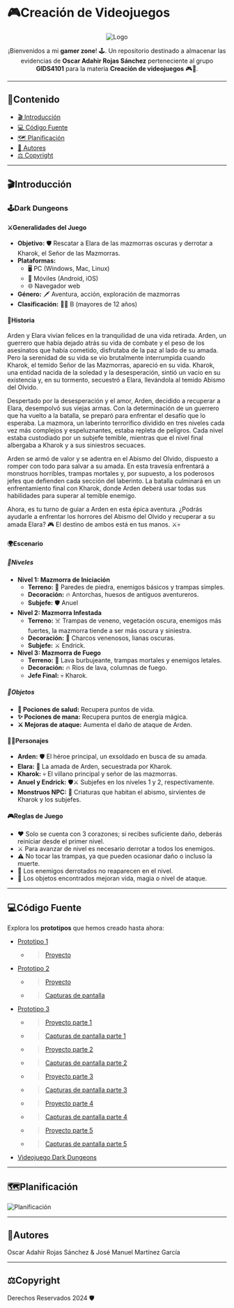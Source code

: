 # **🎮Creación de Videojuegos**

<p align="center">
    <img src="https://github.com/user-attachments/assets/82ee8bd9-d48e-4c22-b7a7-18a416acdaa9" alt="Logo">
</p>

<p align="center">
    ¡Bienvenidos a mi <strong>gamer zone</strong>! 🕹️. Un repositorio destinado a almacenar las evidencias de <strong>Oscar Adahir Rojas Sánchez</strong> perteneciente al grupo <strong>GIDS4101</strong> para la materia <strong>Creación de videojuegos</strong> 🎮🚀.
</p>

---

## **📜Contenido**

- [🎬 Introducción](#introducción)
- [💻 Código Fuente](#código-fuente)
- [🗺️ Planificación](#%EF%B8%8Fplanificación)
- [👾 Autores](#autores)
- [⚖️ Copyright](#%EF%B8%8Fcopyright)

---

## **🎬Introducción**
### 🕹️Dark Dungeons

#### ⚔️Generalidades del Juego
- **Objetivo:** 🛡️ Rescatar a Elara de las mazmorras oscuras y derrotar a Kharok, el Señor de las Mazmorras.
- **Plataformas:**
    - 🖥️ PC (Windows, Mac, Linux)
    - 📱 Móviles (Android, iOS)
    - 🌐 Navegador web
- **Género:** 🗡️ Aventura, acción, exploración de mazmorras
- **Clasificación:** 🧒🧑 B (mayores de 12 años)

#### 📜Historia
Arden y Elara vivían felices en la tranquilidad de una vida retirada. Arden, un guerrero que había dejado atrás su vida de combate y el peso de los asesinatos que había cometido, disfrutaba de la paz al lado de su amada. Pero la serenidad de su vida se vio brutalmente interrumpida cuando Kharok, el temido Señor de las Mazmorras, apareció en su vida. Kharok, una entidad nacida de la soledad y la desesperación, sintió un vacío en su existencia y, en su tormento, secuestró a Elara, llevándola al temido Abismo del Olvido.

Despertado por la desesperación y el amor, Arden, decidido a recuperar a Elara, desempolvó sus viejas armas. Con la determinación de un guerrero que ha vuelto a la batalla, se preparó para enfrentar el desafío que lo esperaba. La mazmora, un laberinto terrorífico dividido en tres niveles cada vez más complejos y espeluznantes, estaba repleta de peligros. Cada nivel estaba custodiado por un subjefe temible, mientras que el nivel final albergaba a Kharok y a sus siniestros secuaces.

Arden se armó de valor y se adentra en el Abismo del Olvido, dispuesto a romper con todo para salvar a su amada. En esta travesía enfrentará a monstruos horribles, trampas mortales y, por supuesto, a los poderosos jefes que defienden cada sección del laberinto. La batalla culminará en un enfrentamiento final con Kharok, donde Arden deberá usar todas sus habilidades para superar al temible enemigo.

Ahora, es tu turno de guiar a Arden en esta épica aventura. ¿Podrás ayudarle a enfrentar los horrores del Abismo del Olvido y recuperar a su amada Elara? 🎮 El destino de ambos está en tus manos. ⚔️💀

#### 🌍Escenario
##### 🏰Niveles
- **Nivel 1: Mazmorra de Iniciación**
  - **Terreno:** 🧱 Paredes de piedra, enemigos básicos y trampas simples.
  - **Decoración:** 🔥 Antorchas, huesos de antiguos aventureros.
  - **Subjefe:** 🛡️ Anuel
- **Nivel 2: Mazmorra Infestada**
  - **Terreno:** ☠️ Trampas de veneno, vegetación oscura, enemigos más fuertes, la mazmorra tiende a ser más oscura y siniestra.
  - **Decoración:** 🧪 Charcos venenosos, lianas oscuras.
  - **Subjefe:** ⚔️ Endrick.
- **Nivel 3: Mazmorra de Fuego**
  - **Terreno:** 🌋 Lava burbujeante, trampas mortales y enemigos letales.
  - **Decoración:** 🔥 Ríos de lava, columnas de fuego.
  - **Jefe Final:** 💀 Kharok.

##### 🎒Objetos
- **🧪 Pociones de salud:** Recupera puntos de vida.
- **✨ Pociones de mana:** Recupera puntos de energía mágica.
- **⚔️ Mejoras de ataque:** Aumenta el daño de ataque de Arden.

#### 🧙‍♂️Personajes
- **Arden:** 🛡️ El héroe principal, un exsoldado en busca de su amada.
- **Elara:** 👸 La amada de Arden, secuestrada por Kharok.
- **Kharok:** 💀 El villano principal y señor de las mazmorras.
- **Anuel y Endrick:** 🛡️⚔️ Subjefes en los niveles 1 y 2, respectivamente.
- **Monstruos NPC:** 👾 Criaturas que habitan el abismo, sirvientes de Kharok y los subjefes.

#### 🎮Reglas de Juego
- ❤️ Solo se cuenta con 3 corazones; si recibes suficiente daño, deberás reiniciar desde el primer nivel.
- ⚔️ Para avanzar de nivel es necesario derrotar a todos los enemigos.
- ⚠️ No tocar las trampas, ya que pueden ocasionar daño o incluso la muerte.
- 👾 Los enemigos derrotados no reaparecen en el nivel.
- 🎒 Los objetos encontrados mejoran vida, magia o nivel de ataque.
  
---

## **💻Código Fuente**

Explora los **prototipos** que hemos creado hasta ahora:

 * [Prototipo 1](https://github.com/oscarRS25/Creacion-de-Videojuegos/tree/main/Prototipo1)
   * > [Proyecto](https://github.com/oscarRS25/Creacion-de-Videojuegos/blob/main/Prototipo1/Prototipo1_Oscar_Adahir_Rojas_Sanchez.unitypackage)
 * [Prototipo 2](https://github.com/oscarRS25/Creacion-de-Videojuegos/tree/main/Prototipo2)
   * > [Proyecto](https://github.com/oscarRS25/Creacion-de-Videojuegos/blob/main/Prototipo2/Prototipo2_Oscar_Adahir_Rojas_Sanchez.unitypackage)
   * > [Capturas de pantalla](https://github.com/oscarRS25/Creacion-de-Videojuegos/blob/main/Prototipo2/Pr%C3%A1ctica2_Oscar_Adahir_Rojas_Sanchez.pdf)
 * [Prototipo 3](https://github.com/oscarRS25/Creacion-de-Videojuegos/tree/main/Prototipo3)
   * > [Proyecto parte 1](https://github.com/oscarRS25/Creacion-de-Videojuegos/blob/main/Prototipo3/Prototipo3_P1_Oscar_Adahir_Rojas_S%C3%A1nchez.unitypackage)
   * > [Capturas de pantalla parte 1](https://github.com/oscarRS25/Creacion-de-Videojuegos/blob/main/Prototipo3/Prototipo3_P1_Oscar_Adahir_Rojas_S%C3%A1nchez.pdf)
   * > [Proyecto parte 2](https://github.com/oscarRS25/Creacion-de-Videojuegos/blob/main/Prototipo3/Prototipo3_P2_Oscar_Adahir_Rojas_S%C3%A1nchez.unitypackage)
   * > [Capturas de pantalla parte 2](https://github.com/oscarRS25/Creacion-de-Videojuegos/blob/main/Prototipo3/Prototipo3_P2_Oscar_Adahir_Rojas_S%C3%A1nchez.pdf)
   * > [Proyecto parte 3](https://github.com/oscarRS25/Creacion-de-Videojuegos/blob/main/Prototipo3/Prototipo3_P3_Oscar_Adahir_Rojas_S%C3%A1nchez.unitypackage)
   * > [Capturas de pantalla parte 3](https://github.com/oscarRS25/Creacion-de-Videojuegos/blob/main/Prototipo3/Prototipo3_P3_Oscar_Adahir_Rojas_S%C3%A1nchez.pdf)
   * > [Proyecto parte 4](https://github.com/oscarRS25/Creacion-de-Videojuegos/blob/main/Prototipo3/Prototipo3_P4_Oscar_Adahir_Rojas_S%C3%A1nchez.unitypackage)
   * > [Capturas de pantalla parte 4](https://github.com/oscarRS25/Creacion-de-Videojuegos/blob/main/Prototipo3/Prototipo3_P4_Oscar_Adahir_Rojas_S%C3%A1nchez.pdf)
   * > [Proyecto parte 5](https://github.com/oscarRS25/Creacion-de-Videojuegos/blob/main/Prototipo3/Prototipo3_P5_Oscar_Adahir_Rojas_S%C3%A1nchez.unitypackage)
   * > [Capturas de pantalla parte 5](https://github.com/oscarRS25/Creacion-de-Videojuegos/blob/main/Prototipo3/Prototipo3_P5_Oscar_Adahir_Rojas_S%C3%A1nchez.pdf)
 * [Videojuego Dark Dungeons](https://github.com/oscarRS25/Dark-Dungeons-Game)

---

## **🗺️Planificación**
![Planificación](https://github.com/user-attachments/assets/880bd8b2-2f96-4dee-a645-2705bd702334)



---

## **👾Autores**

Oscar Adahir Rojas Sánchez & José Manuel Martínez García

---

## **⚖️Copyright**

Derechos Reservados 2024 🛡️
